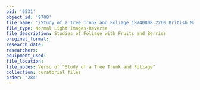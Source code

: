 ```yaml
---
pid: '6531'
object_id: '9708'
file_name: "/Study_of_a_Tree_Trunk_and_Foliage_18740808.2260_British_Museum_verso.jpg"
file_type: Normal Light Images›Reverse
file_description: Studies of Foliage with Fruits and Berries
original_format:
research_date:
researchers:
equipment_used:
file_location:
file_notes: Verso of "Study of a Tree Trunk and Foliage"
collection: curatorial_files
order: '284'
---
```

